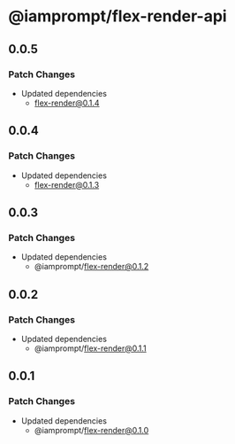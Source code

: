 # @iamprompt/flex-render-api

## 0.0.5

### Patch Changes

- Updated dependencies
  - flex-render@0.1.4

## 0.0.4

### Patch Changes

- Updated dependencies
  - flex-render@0.1.3

## 0.0.3

### Patch Changes

- Updated dependencies
  - @iamprompt/flex-render@0.1.2

## 0.0.2

### Patch Changes

- Updated dependencies
  - @iamprompt/flex-render@0.1.1

## 0.0.1

### Patch Changes

- Updated dependencies
  - @iamprompt/flex-render@0.1.0
